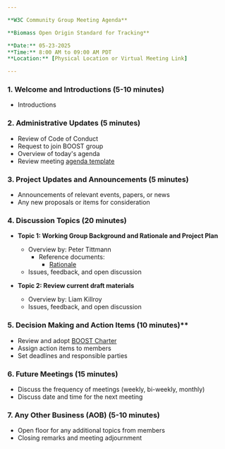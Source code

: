 ```yaml
---

**W3C Community Group Meeting Agenda**

**Biomass Open Origin Standard for Tracking**

**Date:** 05-23-2025
**Time:** 8:00 AM to 09:00 AM PDT 
**Location:** [Physical Location or Virtual Meeting Link]

---
```


### 1. **Welcome and Introductions** (5-10 minutes)
   - Introductions

### 2. **Administrative Updates** (5 minutes)
   - Review of Code of Conduct
   - Request to join BOOST group
   - Overview of today's agenda
   - Review meeting [agenda template](./templates/meeting_template.md)

### 3. **Project Updates and Announcements** (5 minutes)
   - Announcements of relevant events, papers, or news
   - Any new proposals or items for consideration

### 4. **Discussion Topics** (20 minutes)
   - **Topic 1: Working Group Background and Rationale and Project Plan**
     - Overview by: Peter Tittmann
       - Reference documents:
		 - [Rationale](../drafts/DataStandardRationale.org)
     - Issues, feedback, and open discussion

   - **Topic 2: Review current draft materials**
     - Overview by: Liam Killroy
     - Issues, feedback, and open discussion

### 5. **Decision Making and Action Items** (10 minutes)**
- Review and adopt [BOOST Charter](../BOOST_Charter.org)
- Assign action items to members
- Set deadlines and responsible parties

### 6. **Future Meetings** (15 minutes)
   - Discuss the frequency of meetings (weekly, bi-weekly, monthly)
   - Discuss date and time for the next meeting

### 7. **Any Other Business (AOB)** (5-10 minutes)
   - Open floor for any additional topics from members
   - Closing remarks and meeting adjournment

